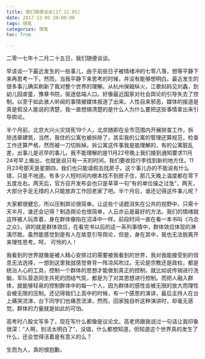 ```yaml
---
title: 我们随便谈谈[17.12.05]
date: 2017-12-05 20:00:00
tags: 随笔
categories: 随笔
toc: True

---
```

二零一七年十二月二十五日，我们随便谈谈。

<!--more-->

早该谈一下最近发生的一些事儿，由于前些日子被情绪冲的七零八落，想等平静下来再思考一下，然而，当我平静下来思考的时候，并没有能够想明白。最近发生的很多事儿确实刷新了我对整个世界的理解。从杭州保姆纵火，江歌妈妈见刘鑫，到幼儿园虐童，豫章书院，驱逐低端人口。好像最近国家对社会舆论的引导失去了控制。以至于如此骇人听闻的事情被媒体报道了出来。人性自来邪恶，媒体的报道是真是假没人能说的清楚，我一直想搞清楚的是什么人为什么要把这些事情拿出来引导舆论。

半个月前，北京大兴火灾烧死19个人，北京随即在全市范围内开展排查工作，拆除违章建筑，当然，我住的公寓也被拆除了，其实我的公寓的管理还算规范，检查工作还算严格，然而被一刀切拆掉。拆公寓这件事我是能理解的，有的公寓脏乱差，出事儿是迟早的事儿。我不能理解的是11月22号晚上我们接到通知要求11月24号早上搬出，也就是说只有一天的时间，我们要收拾行李找到新的地方住。11月23号那天是星期四，我们也只能请假去找房子。这个事儿办的不能说有什么错，只是不地道。有多少人短时间内根本找不到房子住，那几天晚上温度都在零下五度左右。两天后，官方召开发布会也只是草草一句“有的单位操之过急”，两天，大部分手足无措的人只能放弃工作回老家了吧。半个月后，谁还记得这件事儿呢？

大家都很健忘，所以压制舆论很简单。让这些个话题消失在公共的视野中，只需十天半月，谁还会记得？制造舆论也很简单，人云亦云是最好的方法。我们的情绪就这样被人玩弄着，身在群体像陷在沼泽中一样。前段时间一直在看一本书叫《乌合之众》，讲的就是群体效应，在看完书以后的这一系列事情中，群体效应体现的淋漓尽致。虽然能感觉到是有人在故意引导舆论，但是，身在其中，我也无法脱离开来理性思考。呵， 可怜的人！

我看到的世界就像是被人精心安排过的需要被我看到的世界，我对我能接受到的信息无法选择，一想到这里我就感觉脊背一阵凉风吹过。无论是宗教还是政权，都是统治人心的工具，控制一个群体的思想才能做到真正的控制，就比如说传销进行洗脑，军队营造同生共死的团结气氛，都是为了对其思想进行控制。而把人融入群体，就能够轻易的控制群体中的每一个人，因为群体的感性会被无限的放大而理性会被无限的压制。还记得我们上高中的时候，有一个感恩的演讲，最后主持人在台上痛哭流涕，台下同学们也痛苦流涕，然而，回家独自听这种演讲时，却毫无感觉。群体的力量就是如此的可怕。

高考时八股文写多了，现在写什么都像是议论文。高老师跟我说过一句话让我印象很深：“人啊，别活太明白了”，没错，什么都想知道，但知道这个世界真的发生了什么，还会觉得活着是有意义的么？

生而为人，真的很抱歉。
